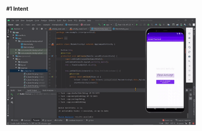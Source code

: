 <strong>#1 Intent </strong><br><br>
<img controls autoplay src="https://github.com/souravsingpardeshi/Android_Developement/blob/3f28d6f688dd413379a03b42660731018c6cbfe9/1.intent/video-to-gif-converter.gif" loop=infinite />
